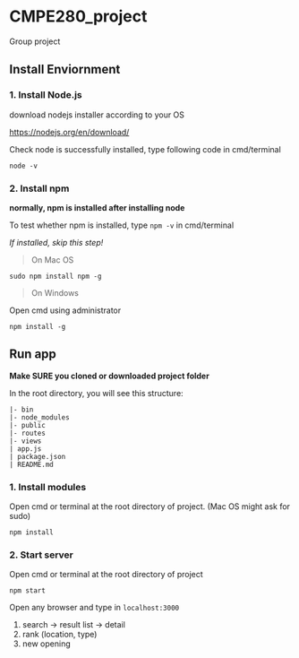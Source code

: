 # CMPE280_project
Group project
## Install Enviornment
### 1. Install Node.js

download nodejs installer according to your OS

https://nodejs.org/en/download/

Check node is successfully installed, type following code in cmd/terminal 
```
node -v
```

### 2. Install npm
**normally, npm is installed after installing node**

To test whether npm is installed, type `npm -v` in cmd/terminal 

*If installed, skip this step!*

>On Mac OS
```
sudo npm install npm -g
```

>On Windows

Open cmd using administrator
```
npm install -g
```

## Run app

**Make SURE you cloned or downloaded project folder**

In the root directory, you will see this structure:

```
|- bin
|- node_modules
|- public
|- routes
|- views
| app.js
| package.json
| README.md
```

### 1. Install modules
Open cmd or terminal at the root directory of project. (Mac OS might ask for sudo)

```
npm install
```

### 2. Start server

Open cmd or terminal at the root directory of project
```
npm start
```
Open any browser and type in `localhost:3000`


1. search -> result list -> detail
2. rank (location, type)
3. new opening


